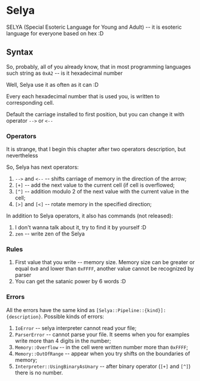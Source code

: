 # Selya
SELYA (Special Esoteric Language for Young and Adult) -- it is esoteric language for everyone based on hex :D

## Syntax

So, probably, all of you already know, that in most programming languages such string as `0xA2` -- is it hexadecimal number

Well, Selya use it as often as it can :D

Every each hexadecimal number that is used you, is written to corresponding cell.

Default the carriage installed to first position, but you can change it with operator `-->` or `<--`

### Operators

It is strange, that I begin this chapter after two operators description, but nevertheless

So, Selya has next operators:

1. `-->` and `<--` -- shifts carriage of memory in the direction of the arrow;
2. `[+]` -- add the next value to the current cell (if cell is overflowed;
3. `[^]` -- addition modulo 2 of the next value with the current value in the cell;
4. `[>]` and `[<]` -- rotate memory in the specified direction;

In addition to Selya operators, it also has commands (not released):

1. I don't wanna talk about it, try to find it by yourself :D
2. `zen` -- write zen of the Selya

### Rules

1. First value that you write -- memory size. Memory size can be greater or equal `0x0` and lower than `0xFFFF`, another value cannot be recognized by parser
666. You can get the satanic power by 6 words :D

### Errors

All the errors have the same kind as `[Selya::Pipeline::{kind}]: {description}`. Possible kinds of errors:
1. `IoError` -- selya interpreter cannot read your file;
2. `ParserError` -- cannot parse your file. It seems when you for examples write more than 4 digits in the number;
3. `Memory::Overflow` -- in the cell were written number more than `0xFFFF`;
4. `Memory::OutOfRange` -- appear when you try shifts on the boundaries of memory;
5. `Interpreter::UsingBinaryAsUnary` -- after binary operator (`[+]` and `[^]`) there is no number.

